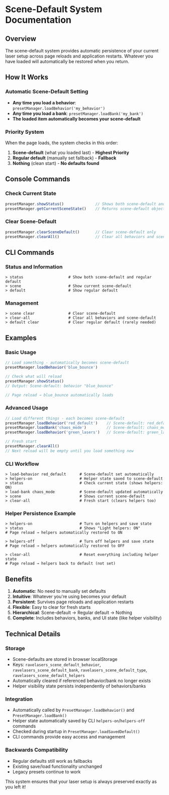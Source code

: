 # Scene-Default System Documentation

## Overview
The scene-default system provides automatic persistence of your current laser setup across page reloads and application restarts. Whatever you have loaded will automatically be restored when you return.

## How It Works

### Automatic Scene-Default Setting
- **Any time you load a behavior**: `presetManager.loadBehavior('my_behavior')`
- **Any time you load a bank**: `presetManager.loadBank('my_bank')`
- **The loaded item automatically becomes your scene-default**

### Priority System
When the page loads, the system checks in this order:
1. **Scene-default** (what you loaded last) - **Highest Priority**
2. **Regular default** (manually set fallback) - **Fallback**
3. **Nothing** (clean start) - **No defaults found**

## Console Commands

### Check Current State
```javascript
presetManager.showStatus()              // Shows both scene-default and regular default
presetManager.getCurrentSceneState()    // Returns scene-default object
```

### Clear Scene-Default
```javascript
presetManager.clearSceneDefault()       // Clear scene-default only
presetManager.clearAll()                // Clear all behaviors and scene-default
```

## CLI Commands

### Status and Information
```
> status                    # Show both scene-default and regular default
> scene                     # Show current scene-default
> default                   # Show regular default
```

### Management
```
> scene clear               # Clear scene-default
> clear-all                 # Clear all behaviors and scene-default
> default clear             # Clear regular default (rarely needed)
```

## Examples

### Basic Usage
```javascript
// Load something - automatically becomes scene-default
presetManager.loadBehavior('blue_bounce')

// Check what will reload
presetManager.showStatus()
// Output: Scene-default: behavior "blue_bounce"

// Page reload → blue_bounce automatically loads
```

### Advanced Usage
```javascript
// Load different things - each becomes scene-default
presetManager.loadBehavior('red_default')    // Scene-default: red_default
presetManager.loadBank('chaos_mode')         // Scene-default: chaos_mode  
presetManager.loadBehavior('green_lasers')   // Scene-default: green_lasers

// Fresh start
presetManager.clearAll()
// Next reload will be empty until you load something new
```

### CLI Workflow
```
> load-behavior red_default      # Scene-default set automatically
> helpers-on                     # Helper state saved to scene-default
> status                         # Check current state (shows helpers: ON)
> load-bank chaos_mode           # Scene-default updated automatically
> scene                          # Shows current scene-default
> clear-all                      # Fresh start (clears helpers too)
```

### Helper Persistence Example
```
> helpers-on                     # Turn on helpers and save state
> status                         # Shows "Light helpers: ON"
# Page reload → helpers automatically restored to ON

> helpers-off                    # Turn off helpers and save state  
# Page reload → helpers automatically restored to OFF

> clear-all                      # Reset everything including helper state
# Page reload → helpers back to default (not set)
```

## Benefits

1. **Automatic**: No need to manually set defaults
2. **Intuitive**: Whatever you're using becomes your default
3. **Persistent**: Survives page reloads and application restarts
4. **Flexible**: Easy to clear for fresh starts
5. **Hierarchical**: Scene-default → Regular default → Nothing
6. **Complete**: Includes behaviors, banks, and UI state (like helper visibility)

## Technical Details

### Storage
- Scene-defaults are stored in browser localStorage
- Keys: `ravelasers_scene_default_behavior`, `ravelasers_scene_default_bank`, `ravelasers_scene_default_type`, `ravelasers_scene_default_helpers`
- Automatically cleared if referenced behavior/bank no longer exists
- Helper visibility state persists independently of behaviors/banks

### Integration
- Automatically called by `PresetManager.loadBehavior()` and `PresetManager.loadBank()`
- Helper state automatically saved by CLI `helpers-on`/`helpers-off` commands
- Checked during startup in `PresetManager.loadSavedDefault()`
- CLI commands provide easy access and management

### Backwards Compatibility
- Regular defaults still work as fallbacks
- Existing save/load functionality unchanged
- Legacy presets continue to work

This system ensures that your laser setup is always preserved exactly as you left it!
